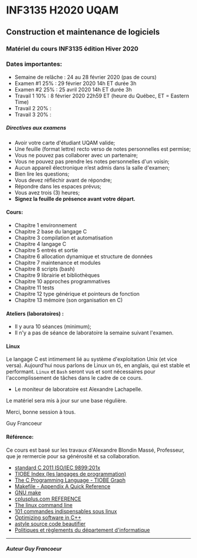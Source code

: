 # INF3135 H2020 UQAM

## Construction et maintenance de logiciels

### Matériel du cours INF3135 édition Hiver 2020

### Dates importantes:
- Semaine de relâche : 24 au 28 février 2020 (pas de cours)
- Examen #1 25% : 29 février 2020 14h ET durée 3h
- Examen #2 25% : 25 avril 2020 14h ET durée 3h
- Travail 1 10% : 8 février 2020 22h59 ET (heure du Québec,  ET = Eastern Time)
- Travail 2 20% : 
- Travail 3 20% :

##### Directives aux examens
 + Avoir votre carte d'étudiant UQAM valide;
 + Une feuille (format lettre) recto verso de notes personnelles est permise;
 + Vous ne pouvez pas collaborer avec un partenaire;
 + Vous ne pouvez pas prendre les notes personnelles d'un voisin;
 + Aucun appareil électronique n’est admis dans la salle d'examen;
 + Bien lire les questions;
 + Vous devez réfléchir avant de répondre;
 + Répondre dans les espaces prévus;
 + Vous avez trois (3) heures;
 + **Signez la feuille de présence avant votre départ.**

#### Cours:
- Chapitre 1 environnement
- Chapitre 2 base du langage C
- Chapitre 3 compilation et automatisation
- Chapitre 4 langage C
- Chapitre 5 entrés et sortie
- Chapitre 6 allocation dynamique et structure de données
- Chapitre 7 maintenance et modules
- Chapitre 8 scripts (bash)
- Chapitre 9 librairie et bibliothèques
- Chapitre 10 approches programmatives
- Chapitre 11 tests
- Chapitre 12 type générique et pointeurs de fonction
- Chapitre 13 mémoire (son organisation en C)

#### Ateliers (laboratoires) :
+ Il y aura 10 séances (minimum);
+ Il n'y a pas de séance de laboratoire la semaine suivant l'examen.

#### Linux

Le langage C est intimement lié au système d'exploitation Unix (et vice versa).  Aujourd'hui nous 
parlons de Linux un `OS`, en anglais, qui est stable et performant.  `Linux` et `Bash` seront vus
et sont nécessaires pour l'accomplissement de tâches dans le cadre de ce cours.


+ Le moniteur de laboratoire est Alexandre Lachapelle.


Le matériel sera mis à jour sur une base régulière.

Merci, bonne session à tous.

Guy Francoeur

#### Référence: 

Ce cours est basé sur les travaux d'Alexandre Blondin Massé, Professeur, que je rermercie pour sa générosité et sa collaboration.

+ [standard C 2011 ISO/IEC 9899:201x](http://www.open-std.org/jtc1/sc22/wg14/www/docs/n1570.pdf)
+ [TIOBE Index (les langages de programmation)](https://www.tiobe.com/tiobe-index/ "Usage des langages de programmation")
+ [The C Programming Language - TIOBE Graph](https://www.tiobe.com/tiobe-index/c/ "Langage C")
+ [Makefile - Appendix A Quick Reference](https://www.gnu.org/software/make/manual/html_node/Quick-Reference.html#Quick-Reference)
+ [GNU make](https://www.gnu.org/software/make/manual/html_node/)
+ [cplusplus.com REFERENCE](http://www.cplusplus.com/reference/ "cplusplus.com REFERENCE")
+ [The linux command line](http://www.linuxcommand.org/tlcl.php "The linux command line")
+ [101 commandes indispensables sous linux](https://buzut.fr/101-commandes-indispensables-sous-linux/ "101 commandes indispensables sous linux")
+ [Optimizing software in C++](https://www.agner.org/optimize/optimizing_cpp.pdf "référence pour le C++, niveau expert")
+ [astyle source code beautifier](https://sourceforge.net/projects/astyle/files/astyle/astyle%203.1/)
+ [Politiques et règlements du département d'informatique](http://info.uqam.ca/politiques/)

----

##### Auteur Guy Francoeur
